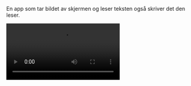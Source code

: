 En app som tar bildet av skjermen og leser teksten også skriver det den leser.


![video of python app](https://files.catbox.moe/o6dkh7.mp4)